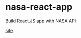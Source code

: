 # nasa-react-app
Build React.JS app with NASA API

[site](https://fayez-apod-nasa-react.netlify.app/)
